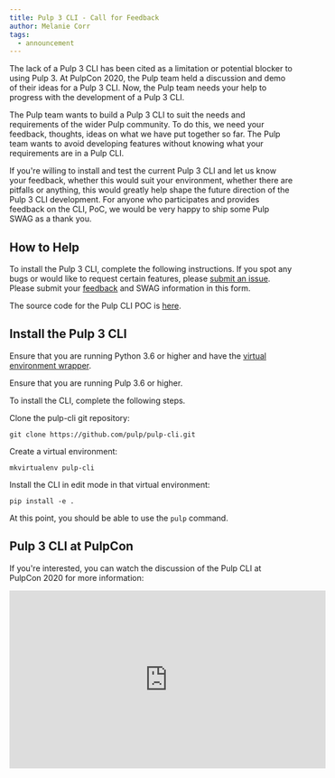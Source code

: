 ```yaml
---
title: Pulp 3 CLI - Call for Feedback
author: Melanie Corr
tags:
  - announcement
---
```


The lack of a Pulp 3 CLI has been cited as a limitation or potential blocker to using Pulp 3. At PulpCon 2020, the Pulp team held a discussion and demo of their ideas for a Pulp 3 CLI. Now, the Pulp team needs your help to progress with the development of a Pulp 3 CLI.

<script id="asciicast-vu3qzlzmpDEFV5SCz2WDO1psb" src="https://asciinema.org/a/vu3qzlzmpDEFV5SCz2WDO1psb.js" async></script>

The Pulp team wants to build a Pulp 3 CLI to suit the needs and requirements of the wider Pulp community. To do this, we need your feedback, thoughts, ideas on what we have put together so far. The Pulp team wants to avoid developing features without knowing what your requirements are in a Pulp CLI.

If you're willing to install and test the current Pulp 3 CLI and let us know your feedback, whether this would suit your environment, whether there are pitfalls or anything, this would greatly help shape the future direction of the Pulp 3 CLI development. For anyone who participates and provides feedback on the CLI, PoC, we would be very happy to ship some Pulp SWAG as a thank you.

## How to Help

To install the Pulp 3 CLI, complete the following instructions. If you spot any bugs or would like to request certain features, please [submit an issue](https://pulp.plan.io/projects/pulp-cli/issues). Please submit your [feedback](https://forms.gle/Qc3TDDuL6zeART649) and SWAG information in this form.

The source code for the Pulp CLI POC is [here](https://github.com/pulp/pulp-cli).

## Install the Pulp 3 CLI

Ensure that you are running Python 3.6 or higher and have the [virtual environment wrapper](https://pypi.org/project/virtualenvwrapper/).

Ensure that you are running Pulp 3.6 or higher.

To install the CLI, complete the following steps.

Clone the pulp-cli git repository:

```
git clone https://github.com/pulp/pulp-cli.git
```

Create a virtual environment:

```
mkvirtualenv pulp-cli
```

Install the CLI in edit mode in that virtual environment:

```
pip install -e .
```

At this point, you should be able to use the `pulp` command.

## Pulp 3 CLI at PulpCon

If you're interested, you can watch the discussion of the Pulp CLI at PulpCon 2020 for more information:

<iframe width="560" height="315" src="https://www.youtube.com/embed/5bovhlosrPA" frameborder="0" allow="accelerometer; autoplay; clipboard-write; encrypted-media; gyroscope; picture-in-picture" allowfullscreen></iframe>
